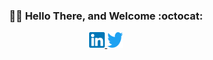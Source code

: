 <h3 align="center">
    👋🏼 Hello There, and Welcome :octocat:
</h3>

<p align="center">
    <a href="https://linkedin.com/in/andremy">
        <img src="./images/linkedin.png" width=25px height=25px>
    </a>
    <a href="https://twitter.com/AndRemy88">
        <img src="./images/twitter.png" width=25px height=25px>
    </a>
</p>
<!--
**AndRemy/AndRemy** is a ✨ _special_ ✨ repository because its `README.md` (this file) appears on your GitHub profile.

Here are some ideas to get you started:

- 🌱 I’m currently learning ...
- 👯 I’m looking to collaborate on ...
- 💬 Ask me about ...
- 📫 How to reach me: ...
- 😄 Pronouns: ...

-->

- :computer: 9+ years in SDLC | 6+ years as Technical Project Manager
- :telescope: I’m currently working at Crowdstaffing as an OnSite Data Analyst for Google
- :mortar_board: MBA | M.Sc. Business Analytics | B.E. Software Engineering
- :round_pushpin: From Perú 🇵🇪, living in California :us:
- 🤔 I’m looking for help to build a Product Management career and improve in Machine Learning
- :zap: Fun fact: I love listening to (sometimes playing) music, watching TV series and movies (Star Wars & Marvel are my all-time favorites), and playing videogames

[![My GitHub Stats](https://github-readme-stats.vercel.app/api?username=AndRemy)](https://github.com/anuraghazra/github-readme-stats)
[![My Top Languages](https://github-readme-stats.vercel.app/api/top-langs/?username=AndRemy&layout=compact)](https://github.com/anuraghazra/github-readme-stats)
